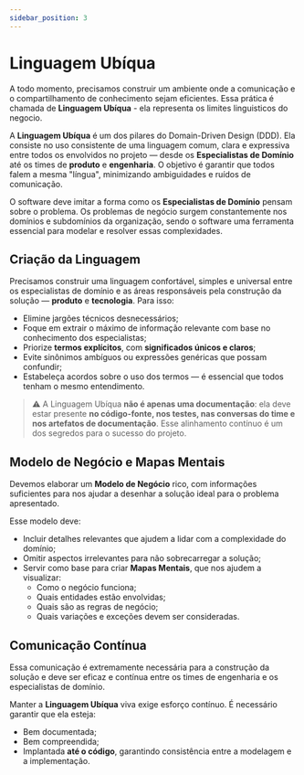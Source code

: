 ```yaml
---
sidebar_position: 3
---
```


# Linguagem Ubíqua 

A todo momento, precisamos construir um ambiente onde a comunicação e o compartilhamento de conhecimento sejam eficientes. Essa prática é chamada de **Linguagem Ubíqua** - ela representa os limites linguisticos do negocio.

A **Linguagem Ubíqua** é um dos pilares do Domain-Driven Design (DDD). Ela consiste no uso consistente de uma linguagem comum, clara e expressiva entre todos os envolvidos no projeto — desde os **Especialistas de Domínio** até os times de **produto** e **engenharia**. O objetivo é garantir que todos falem a mesma "língua", minimizando ambiguidades e ruídos de comunicação.

O software deve imitar a forma como os **Especialistas de Domínio** pensam sobre o problema. Os problemas de negócio surgem constantemente nos domínios e subdomínios da organização, sendo o software uma ferramenta essencial para modelar e resolver essas complexidades.

## Criação da Linguagem

Precisamos construir uma linguagem confortável, simples e universal entre os especialistas de domínio e as áreas responsáveis pela construção da solução — **produto** e **tecnologia**. Para isso:

- Elimine jargões técnicos desnecessários;
- Foque em extrair o máximo de informação relevante com base no conhecimento dos especialistas;
- Priorize **termos explícitos**, com **significados únicos e claros**;
- Evite sinônimos ambíguos ou expressões genéricas que possam confundir;
- Estabeleça acordos sobre o uso dos termos — é essencial que todos tenham o mesmo entendimento.

> ⚠️ A Linguagem Ubíqua **não é apenas uma documentação**: ela deve estar presente **no código-fonte, nos testes, nas conversas do time e nos artefatos de documentação**. Esse alinhamento contínuo é um dos segredos para o sucesso do projeto.


## Modelo de Negócio e Mapas Mentais

Devemos elaborar um **Modelo de Negócio** rico, com informações suficientes para nos ajudar a desenhar a solução ideal para o problema apresentado.

Esse modelo deve:

- Incluir detalhes relevantes que ajudem a lidar com a complexidade do domínio;
- Omitir aspectos irrelevantes para não sobrecarregar a solução;
- Servir como base para criar **Mapas Mentais**, que nos ajudem a visualizar:
  - Como o negócio funciona;
  - Quais entidades estão envolvidas;
  - Quais são as regras de negócio;
  - Quais variações e exceções devem ser consideradas.

## Comunicação Contínua

Essa comunicação é extremamente necessária para a construção da solução e deve ser eficaz e contínua entre os times de engenharia e os especialistas de domínio.

Manter a **Linguagem Ubíqua** viva exige esforço contínuo. É necessário garantir que ela esteja:

- Bem documentada;
- Bem compreendida;
- Implantada **até o código**, garantindo consistência entre a modelagem e a implementação.
